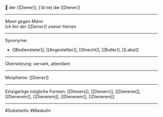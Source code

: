 🔵 der [[Diener]], [ˈdiːnɐ]
die [[Diener]]


---
*Mann gegen Mann*  
*Ich bin der [[Diener]] zweier Herren*  

---
Synonyme:
- [[Bediensteter]], [[Angestellter]], [[Knecht]], [[Butler]], [[Lakai]]

---
Übersetzung: servant, attendant

---
Morpheme:
[[Diener]]

---
Einzigartige mögliche Formen: [[Dieners]], [[Dienern]], [[Dieneres]], [[Dienerem]], [[Dienerem]], [[Dienerem]], [[Dienerem]]

---
#Substantiv #Maskulin